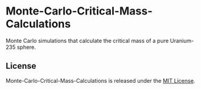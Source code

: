 # Monte-Carlo-Critical-Mass-Calculations
Monte Carlo simulations that calculate the critical mass of a pure Uranium-235 sphere.

## License
Monte-Carlo-Critical-Mass-Calculations is released under the [MIT License](http://www.opensource.org/licenses/MIT).
